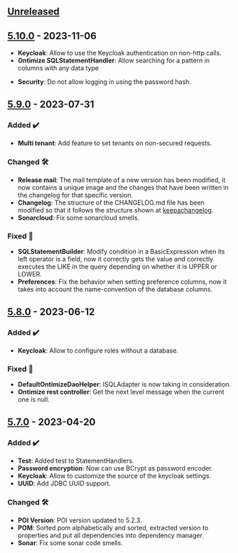 <!-- ## [Unreleased] -->
<!-- ### Added ✔️-->
<!-- ### Changed 🛠️-->
<!-- ### Deprecated 🛑-->
<!-- ### Removed 🗑️-->
<!-- ### Fixed 🐛-->
<!-- ### Security 🛡️-->

## [Unreleased]
## [5.10.0] - 2023-11-06
<!-- ### Added ✔️-->
* **Keycloak**: Allow to use the Keycloak authentication on non-http calls.
* **Ontimize SQLStatementHandler**: Allow searching for a pattern in columns with any data type
<!-- ### Changed 🛠️-->
* **Security**: Do not allow logging in using the password hash.
## [5.9.0] - 2023-07-31
### Added ✔️
* **Multi tenant**: Add feature to set tenants on non-secured requests.
### Changed 🛠️
* **Release mail**: The mail template of a new version has been modified, it now contains a unique image and the changes that have been written in the changelog for that specific version.
* **Changelog**: The structure of the CHANGELOG.md file has been modified so that it follows the structure shown at  [keepachangelog](https://keepachangelog.com/).
* **Sonarcloud**: Fix some sonarcloud smells.
### Fixed 🐛
* **SQLStatementBuilder**: Modify condition in a BasicExpression when its left operator is a field, now it correctly gets the value and correctly executes the LIKE in the query depending on whether it is UPPER or LOWER.
* **Preferences**: Fix the behavior when setting preference columns, now it takes into account the name-convention of the database columns.
## [5.8.0] - 2023-06-12
### Added ✔️
* **Keycloak**: Allow to configure roles without a database.
### Fixed 🐛
* **DefaultOntimizeDaoHelper**: ISQLAdapter is now taking in consideration.
* **Ontimize rest controller**: Get the next level message when the current one is null.
## [5.7.0] - 2023-04-20
### Added ✔️
* **Test**: Added test to StatementHandlers.
* **Password encryption**: Now can use BCrypt as password encoder.
* **Keycloak**: Allow to customize the source of the keycloak settings.
* **UUID**: Add JDBC UUID support.
### Changed 🛠️
* **POI Version**: POI version updated to 5.2.3.
* **POM**: Sorted pom alphabetically and sorted, extracted version to properties and put all dependencies into dependency manager.
* **Sonar**: Fix some sonar code smells.

[unreleased]: https://github.com/ontimize/ontimize-jee/compare/5.10.0...HEAD
[5.10.0]: https://github.com/ontimize/ontimize-jee/compare/5.9.0...5.10.0
[5.9.0]: https://github.com/ontimize/ontimize-jee/compare/5.8.0...5.9.0
[5.8.0]: https://github.com/ontimize/ontimize-jee/compare/5.7.0...5.8.0
[5.7.0]: https://github.com/ontimize/ontimize-jee/compare/5.6.0...5.7.0
